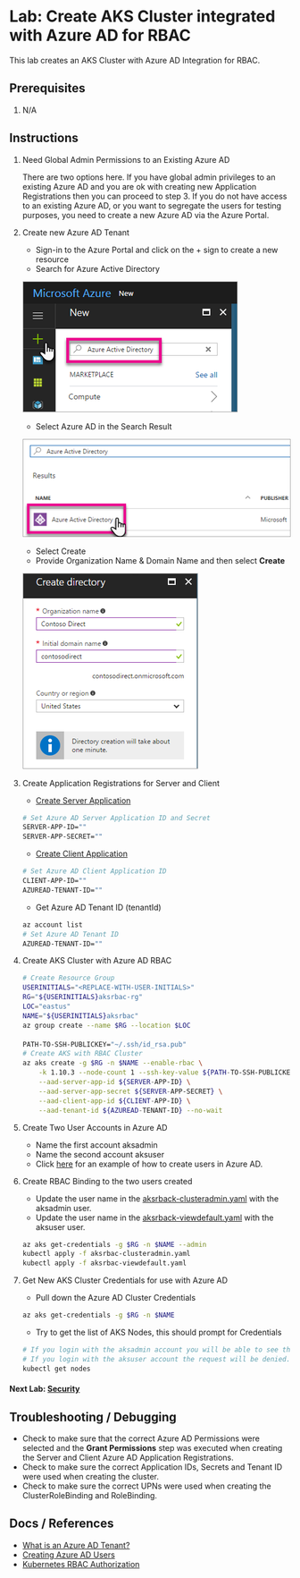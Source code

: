 # Lab: Create AKS Cluster integrated with Azure AD for RBAC

This lab creates an AKS Cluster with Azure AD Integration for RBAC.

## Prerequisites 

1. N/A

## Instructions

1. Need Global Admin Permissions to an Existing Azure AD

    There are two options here. If you have global admin privileges to an existing Azure AD and you are ok with creating new Application Registrations then you can proceed to step 3. If you do not have access to an existing Azure AD, or you want to segregate the users for testing purposes, you need to create a new Azure AD via the Azure Portal.

2. Create new Azure AD Tenant

    * Sign-in to the Azure Portal and click on the + sign to create a new resource
    * Search for Azure Active Directory

    ![New](img-new-azuread.png)

    * Select Azure AD in the Search Result

    ![Select](img-select-azuread.png)

    * Select Create
    * Provide Organization Name & Domain Name and then select **Create**

    ![Create](img-create-azuread.png)

3. Create Application Registrations for Server and Client

    * [Create Server Application](https://docs.microsoft.com/en-us/azure/aks/aad-integration#create-server-application)
    ```bash
    # Set Azure AD Server Application ID and Secret
    SERVER-APP-ID=""
    SERVER-APP-SECRET=""
    ```
    * [Create Client Application](https://docs.microsoft.com/en-us/azure/aks/aad-integration#create-client-application)
    ```bash
    # Set Azure AD Client Application ID
    CLIENT-APP-ID=""
    AZUREAD-TENANT-ID=""
    ```
    * Get Azure AD Tenant ID (tenantId)

    ```bash
    az account list
    # Set Azure AD Tenant ID
    AZUREAD-TENANT-ID=""
    ```

4. Create AKS Cluster with Azure AD RBAC

    ```bash
    # Create Resource Group
    USERINITIALS="<REPLACE-WITH-USER-INITIALS>"
    RG="${USERINITIALS}aksrbac-rg"
    LOC="eastus"
    NAME="${USERINITIALS}aksrbac"
    az group create --name $RG --location $LOC

    PATH-TO-SSH-PUBLICKEY="~/.ssh/id_rsa.pub"
    # Create AKS with RBAC Cluster
    az aks create -g $RG -n $NAME --enable-rbac \
        -k 1.10.3 --node-count 1 --ssh-key-value ${PATH-TO-SSH-PUBLICKEY} \
        --aad-server-app-id ${SERVER-APP-ID} \
        --aad-server-app-secret ${SERVER-APP-SECRET} \
        --aad-client-app-id ${CLIENT-APP-ID} \
        --aad-tenant-id ${AZUREAD-TENANT-ID} --no-wait
    ```

5. Create Two User Accounts in Azure AD

    * Name the first account aksadmin
    * Name the second account aksuser
    * Click [here](https://docs.microsoft.com/en-us/power-bi/developer/create-an-azure-active-directory-tenant#create-some-users-in-your-azure-active-directory-tenant) for an example of how to create users in Azure AD.

6. Create RBAC Binding to the two users created

    * Update the user name in the [aksrback-clusteradmin.yaml](aksrback-clusteradmin.yaml) with the aksadmin user.
    * Update the user name in the [aksrback-viewdefault.yaml](aksrback-viewdefault.yaml) with the aksuser user.
    ```bash
    az aks get-credentials -g $RG -n $NAME --admin
    kubectl apply -f aksrbac-clusteradmin.yaml
    kubectl apply -f aksrbac-viewdefault.yaml
    ```

7. Get New AKS Cluster Credentials for use with Azure AD

    * Pull down the Azure AD Cluster Credentials
    ```bash
    az aks get-credentials -g $RG -n $NAME
    ```

    * Try to get the list of AKS Nodes, this should prompt for Credentials

    ```bash
    # If you login with the aksadmin account you will be able to see the nodes.
    # If you login with the aksuser account the request will be denied.
    kubectl get nodes
    ```
#### Next Lab: [Security](labs/security/secure-tiller/README.md)

## Troubleshooting / Debugging

* Check to make sure that the correct Azure AD Permissions were selected and the **Grant Permissions** step was executed when creating the Server and Client Azure AD Application Registrations.
* Check to make sure the correct Application IDs, Secrets and Tenant ID were used when creating the cluster.
* Check to make sure the correct UPNs were used when creating the ClusterRoleBinding and RoleBinding.

## Docs / References

* [What is an Azure AD Tenant?](https://msdn.microsoft.com/library/azure/jj573650.aspx#Anchor_0)
* [Creating Azure AD Users](https://docs.microsoft.com/en-us/power-bi/developer/create-an-azure-active-directory-tenant#create-some-users-in-your-azure-active-directory-tenant)
* [Kubernetes RBAC Authorization](https://kubernetes.io/docs/reference/access-authn-authz/rbac/)